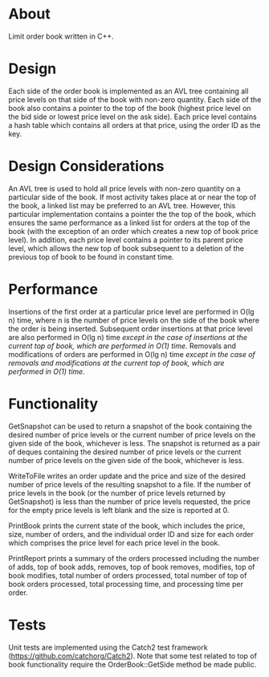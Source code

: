 # About

Limit order book written in C++.  

# Design

Each side of the order book is implemented as an AVL tree containing all price levels on that side of the book with 
non-zero quantity.  Each side of the book also contains a pointer to the top of the book (highest price level on the bid 
side or lowest price level on the ask side).  Each price level contains a hash table which contains all orders at that 
price, using the order ID as the key.

# Design Considerations

An AVL tree is used to hold all price levels with non-zero quantity on a particular side of the book.  If most activity 
takes place at or near the top of the book, a linked list may be preferred to an AVL tree.  However, this particular 
implementation contains a pointer the the top of the book, which ensures the same performance as a linked list for 
orders at the top of the book (with the exception of an order which creates a new top of book price level).  In addition, 
each price level contains a pointer to its parent price level, which allows the new top of book subsequent to a 
deletion of the previous top of book to be found in constant time.

# Performance

Insertions of the first order at a particular price level are performed in O(lg n) time, where n is the number of price 
levels on the side of the book where the order is being inserted.  Subsequent order insertions at that price level are 
also performed in O(lg n) time _except in the case of insertions at the current top of book, which are performed in O(1) 
time_.  Removals and modifications of orders are performed in O(lg n) time _except in the case of removals and modifications 
at the current top of book, which are performed in O(1) time._

# Functionality

GetSnapshot can be used to return a snapshot of the book containing the desired number of price levels or the current 
number of price levels on the given side of the book, whichever is less.  The snapshot is returned as a pair of deques 
containing the desired number of price levels or the current number of price levels on the given side of the book, 
whichever is less.

WriteToFile writes an order update and the price and size of the desired number of price levels of the resulting snapshot 
to a file.  If the number of price levels in the book (or the number of price levels returned by 
GetSnapshot) is less than the number of price levels requested, the price for the empty price levels is left blank and 
the size is reported at 0. 

PrintBook prints the current state of the book, which includes the price, size, number of orders, and the 
individual order ID and size for each order which comprises the price level for each price level in the book.

PrintReport prints a summary of the orders processed including the number of adds, top of book adds, removes, top of book
removes, modifies, top of book modifies, total number of orders processed, total number of top of book orders processed, 
total processing time, and processing time per order. 

# Tests

Unit tests are implemented using the Catch2 test framework (https://github.com/catchorg/Catch2).  Note that some test 
related to top of book functionality require the OrderBook::GetSide method be made public. 